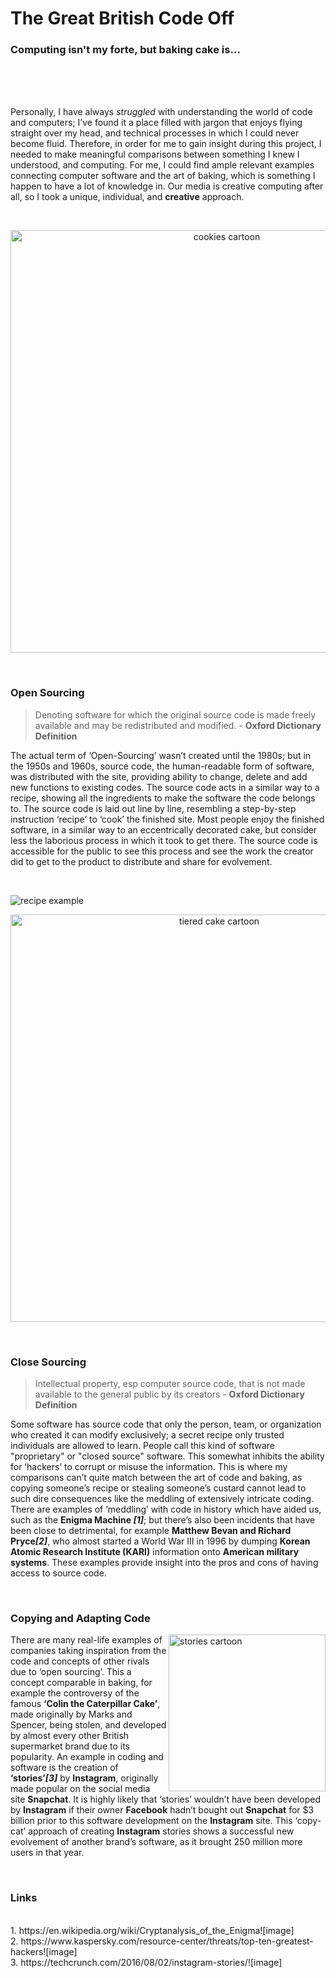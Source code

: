# The Great British Code Off
### Computing isn't my forte, but baking cake is...
<br>
<br>
<br>
<p>Personally, I have always <em>struggled</em> with understanding the world of code and computers; I’ve found it a place filled with jargon that enjoys flying straight over my head, and technical processes in which I could never become fluid. Therefore, in order for me to gain insight during this project, I needed to make meaningful comparisons between something I knew I understood, and computing. For me, I could find ample relevant examples connecting computer software and the art of baking, which is something I happen to have a lot of knowledge in. Our media is creative computing after all, so I took a unique, individual, and <strong>creative</strong> approach. 
</p>
<br>

<p align="center">
<img width="676" alt="cookies cartoon" src="https://user-images.githubusercontent.com/94993598/143432909-123bdd7e-f996-4044-a44c-e1edcd0e3f0b.png"> 
</p>

<br>

### Open Sourcing

> Denoting software for which the original source code is made freely available and may be redistributed and modified. - <strong>Oxford Dictionary Definition</strong>

<p>The actual term of ‘Open-Sourcing’ wasn’t created until the 1980s; but in the 1950s and 1960s, source code, the human-readable form of software, was distributed with the site, providing ability to change, delete and add new functions to existing codes. The source code acts in a similar way to a recipe, showing all the ingredients to make the software the code belongs to. The source code is laid out line by line, resembling a step-by-step instruction ‘recipe’ to ‘cook’ the finished site. Most people enjoy the finished software, in a similar way to an eccentrically decorated cake, but consider less the laborious process in which it took to get there. The source code is accessible for the public to see this process and see the work the creator did to get to the product to distribute and share for evolvement. 
</p>
<br>

![recipe example](https://user-images.githubusercontent.com/94993598/143311030-8da71b5b-bd43-4eb0-9762-68904af1ed74.jpg)
<p align="center">
<img width="652" alt="tiered cake cartoon" src="https://user-images.githubusercontent.com/94993598/143433058-886a64dc-00fc-4a3c-958f-83abab1d0efb.png">
</p>

<br>

### Close Sourcing

> Intellectual property, esp computer source code, that is not made available to the general public by its creators - <strong>Oxford Dictionary Definition</strong>

<p>Some software has source code that only the person, team, or organization who created it can modify exclusively; a secret recipe only trusted individuals are allowed to learn. People call this kind of software "proprietary" or "closed source" software. This somewhat inhibits the ability for ‘hackers’ to corrupt or misuse the information. This is where my comparisons can’t quite match between the art of code and baking, as copying someone’s recipe or stealing someone’s custard cannot lead to such dire consequences like the meddling of extensively intricate coding. There are examples of ‘meddling’ with code in history which have aided us, such as the <strong>Enigma Machine <em>[1]</em></strong>; but there’s also been incidents that have been close to detrimental, for example <strong>Matthew Bevan and Richard Pryce<em>[2]</em></strong>, who almost started a World War III in 1996 by dumping <strong>Korean Atomic Research Institute (KARI)</strong> information onto <strong>American military systems</strong>. These examples provide insight into the pros and cons of having access to source code.
</p>
<br>

### Copying and Adapting Code 

<img width="251" alt="stories cartoon" src="https://user-images.githubusercontent.com/94993598/143433209-2191c70d-477d-4423-9928-94407f2f505f.png" align="right">

<p>There are many real-life examples of companies taking inspiration from the code and concepts of other rivals due to ‘open sourcing’. This a concept comparable in baking, for example the controversy of the famous <strong>‘Colin the Caterpillar Cake’</strong>, made originally by Marks and Spencer, being stolen, and developed by almost every other British supermarket brand due to its popularity. An example in coding and software is the creation of <strong>‘stories’<em>[3]</em></strong> by <strong>Instagram</strong>, originally made popular on the social media site <strong>Snapchat</strong>. It is highly likely that ‘stories’ wouldn’t have been developed by <strong>Instagram</strong> if their owner <strong>Facebook</strong> hadn’t bought out <strong>Snapchat</strong> for $3 billion prior to this software development on the <strong>Instagram</strong> site. This ‘copy-cat’ approach of creating <strong>Instagram</strong> stories shows a successful new evolvement of another brand’s software, as it brought 250 million more users in that year.
</p>
<br>

### Links 

<br>
1. https://en.wikipedia.org/wiki/Cryptanalysis_of_the_Enigma![image]
<br>
2. https://www.kaspersky.com/resource-center/threats/top-ten-greatest-hackers![image]
<br>
3. https://techcrunch.com/2016/08/02/instagram-stories/![image]
